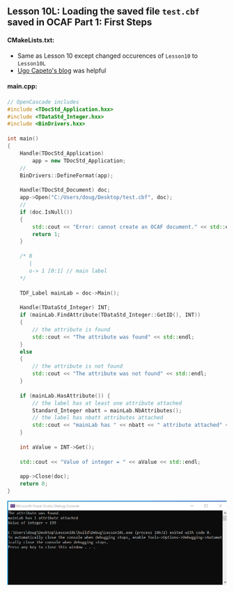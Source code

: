 ## Lesson 10L: Loading the saved file `test.cbf` saved in OCAF Part 1: First Steps


#### CMakeLists.txt:
* Same as Lesson 10 except changed occurences of `Lesson10` to `Lesson10L`
* [Ugo Capeto's blog](http://myopencascade.blogspot.com/2010/03/shape-attributes-with-ocaf.html) was helpful

#### main.cpp:
``` C++
// OpenCascade includes
#include <TDocStd_Application.hxx>
#include <TDataStd_Integer.hxx>
#include <BinDrivers.hxx>

int main()
{
	Handle(TDocStd_Application)
		app = new TDocStd_Application;
	//
	BinDrivers::DefineFormat(app);

	Handle(TDocStd_Document) doc;
	app->Open("C:/Users/doug/Desktop/test.cbf", doc);
	//
	if (doc.IsNull())
	{
		std::cout << "Error: cannot create an OCAF document." << std::endl;
		return 1;
	}

	/* 0
	   |
	   o-> 1 [0:1] // main label
	*/ 

	TDF_Label mainLab = doc->Main();

	Handle(TDataStd_Integer) INT;
	if (mainLab.FindAttribute(TDataStd_Integer::GetID(), INT))
	{
		// the attribute is found 
		std::cout << "The attribute was found" << std::endl;
	}
	else
	{
		// the attribute is not found 
		std::cout << "The attribute was not found" << std::endl;
	}

	if (mainLab.HasAttribute()) {
		// the label has at least one attribute attached 
		Standard_Integer nbatt = mainLab.NbAttributes();
		// the label has nbatt attributes attached 
		std::cout << "mainLab has " << nbatt << " attribute attached" << std::endl;
	}

	int aValue = INT->Get();

	std::cout << "Value of integer = " << aValue << std::endl;

	app->Close(doc);
	return 0;
}
```

![Program Output](images/output10L.png)
